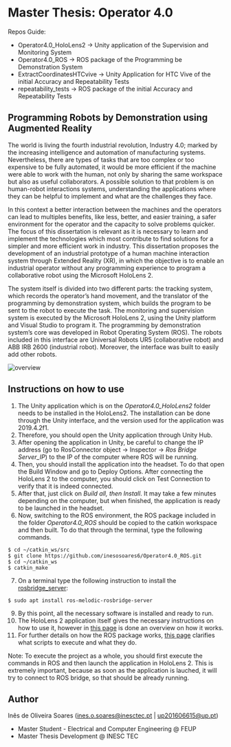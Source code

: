 # Master Thesis: Operator 4.0

Repos Guide:
- Operator4.0_HoloLens2 -> Unity application of the Supervision and Monitoring System
- Operator4.0_ROS -> ROS package of the Programming be Demonstration System
- ExtractCoordinatesHTCvive -> Unity Application for HTC Vive of the initial Accuracy and Repeatability Tests
- repeatability_tests -> ROS package of the initial Accuracy and Repeatability Tests

## Programming Robots by Demonstration using Augmented Reality

The world is living the fourth industrial revolution, Industry 4.0; marked by the increasing intelligence and automation of manufacturing systems. Nevertheless, there are types of tasks that are too complex or too expensive to be fully automated, it would be more efficient if the machine were able to work with the human, not only by sharing the same workspace but also as useful collaborators. A possible solution to that problem is on human-robot interactions systems, understanding the applications where they can be helpful to implement and what are the challenges they face.

In this context a better interaction between the machines and the operators can lead to multiples benefits, like less, better, and easier training, a safer environment for the operator and the capacity to solve problems quicker. The focus of this dissertation is relevant as it is necessary to learn and implement the technologies which most contribute to find solutions for a simpler and more efficient work in industry. This dissertation proposes the development of an industrial prototype of a human machine interaction system through Extended Reality (XR), in which the objective is to enable an industrial operator without any programming experience to program a collaborative robot using the Microsoft HoloLens 2.

The system itself is divided into two different parts: the tracking system, which records the operator’s hand movement, and the translator of the programming by demonstration system, which builds the program to be sent to the robot to execute the task. The monitoring and supervision system is executed by the Microsoft HoloLens 2, using the Unity platform and Visual Studio to program it. The programming by demonstration system’s core was developed in Robot Operating System (ROS). The robots included in this interface are Universal Robots UR5 (collaborative robot) and ABB IRB 2600 (industrial robot). Moreover, the interface was built to easily add other robots.


![overview](https://user-images.githubusercontent.com/76999213/120650117-5c148b00-c475-11eb-8217-522a48f8dac7.png)

## Instructions on how to use

1. The Unity application which is on the *Operator4.0_HoloLens2* folder needs to be installed in the HoloLens2. The installation can be done through the Unity interface, and the version used for the application was 2019.4.2f1.
2. Therefore, you should open the Unity application through Unity Hub.
3. After opening the application in Unity, be careful to change the IP address (go to RosConnector object -> Inspector -> *Ros Bridge Server_IP*) to the IP of the computer where ROS will be running.
4. Then, you should install the application into the headset. To do that open the Build Window and go to Deploy Options. After connecting the HoloLens 2 to the computer, you should click on Test Connection to verify that it is indeed connected.
5. After that, just click on *Build all, then Install*. It may take a few minutes depending on the computer, but when finished, the application is ready to be launched in the headset.
6. Now, switching to the ROS environment, the ROS package included in the folder *Operator4.0_ROS* should be copied to the catkin workspace and then built. To do that through the terminal, type the following commands.
```
$ cd ~/catkin_ws/src
$ git clone https://github.com/inesosoares6/Operator4.0_ROS.git
$ cd ~/catkin_ws
$ catkin_make
```

7. On a terminal type the following instruction to install the [rosbridge_server](https://github.com/RobotWebTools/rosbridge_suite):
```
$ sudo apt install ros-melodic-rosbridge-server
```

9. By this point, all the necessary software is installed and ready to run.
10. The HoloLens 2 application itself gives the necessary instructions on how to use it, however in [this page](https://github.com/inesosoares6/Operator4.0_HoloLens2) is done an overview on how it works.
11. For further details on how the ROS package works, [this page](https://github.com/inesosoares6/Operator4.0_ROS) clarifies what scripts to execute and what they do.

Note: To execute the project as a whole, you should first execute the commands in ROS and then launch the application in HoloLens 2. This is extremely important, because as soon as the application is lauched, it will try to connect to ROS bridge, so that should be already running.

## Author
Inês de Oliveira Soares (ines.o.soares@inesctec.pt | up201606615@up.pt)
- Master Student - Electrical and Computer Engineering @ FEUP
- Master Thesis Development @ INESC TEC
